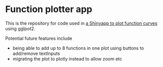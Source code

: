 # Function plotter app

This is the repository for code used in [a Shinyapp to plot function curves](https://napoleongl.shinyapps.io/function_plotter/) using gglpot2.

Potential future features include 
* being able to add up to 8 functions in one plot using buttons to add/remove textInputs
* migrating the plot to plotly instead to allow zoom etc


